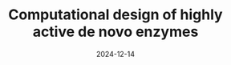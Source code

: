 ---
title: "Computational design of highly active de novo enzymes"
date: "2024-12-14"
authors: "Braun M*, Tripp A*, Chakatok M, Kaltenbrunner S, Totaro M, Stoll D, Bijelic A, Elaily W, Hoch SY, Aleotti M, Hall M, Oberdorfer G"
reviewers: "Mitra R, Bajaj P, Fraser JS"
image: "/static/img/reviews/2024_braun.jpg"

peer-review:
 - biorxiv_version: "2024.08.02.606416v1"
 - prereview: "14480475"
---